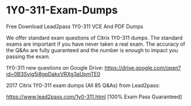 # 1Y0-311-Exam-Dumps
Free Download Lead2pass 1Y0-311 VCE And PDF Dumps

We offer standard exam questions of Citrix 1Y0-311 dumps. The standard exams are important if you have never taken a real exam. The accuracy of the Q&As are fully guaranteed and the number is enough to impact you passing the exam.

1Y0-311 new questions on Google Drive: https://drive.google.com/open?id=0B3Syig5i8gpDakxVRXg3aUpmTE0

2017 Citrix 1Y0-311 exam dumps (All 85 Q&As) from Lead2pass:

https://www.lead2pass.com/1y0-311.html [100% Exam Pass Guaranteed]
